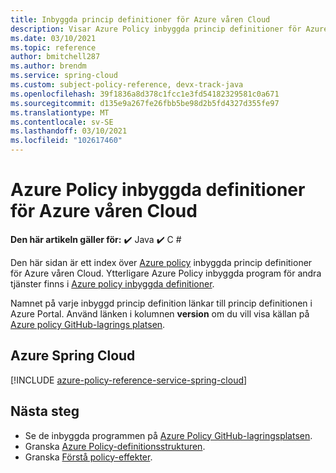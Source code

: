 ```yaml
---
title: Inbyggda princip definitioner för Azure våren Cloud
description: Visar Azure Policy inbyggda princip definitioner för Azure våren Cloud. Dessa inbyggda princip definitioner tillhandahåller vanliga metoder för att hantera dina Azure-resurser.
ms.date: 03/10/2021
ms.topic: reference
author: bmitchell287
ms.author: brendm
ms.service: spring-cloud
ms.custom: subject-policy-reference, devx-track-java
ms.openlocfilehash: 39f1836a8d378c1fcc1e3fd54182329581c0a671
ms.sourcegitcommit: d135e9a267fe26fbb5be98d2b5fd4327d355fe97
ms.translationtype: MT
ms.contentlocale: sv-SE
ms.lasthandoff: 03/10/2021
ms.locfileid: "102617460"
---
```

# <a name="azure-policy-built-in-definitions-for-azure-spring-cloud"></a>Azure Policy inbyggda definitioner för Azure våren Cloud

**Den här artikeln gäller för:** ✔️ Java ✔️ C #

Den här sidan är ett index över [Azure policy](../governance/policy/overview.md) inbyggda princip definitioner för Azure våren Cloud. Ytterligare Azure Policy inbyggda program för andra tjänster finns i [Azure policy inbyggda definitioner](../governance/policy/samples/built-in-policies.md).

Namnet på varje inbyggd princip definition länkar till princip definitionen i Azure Portal. Använd länken i kolumnen **version** om du vill visa källan på [Azure policy GitHub-lagrings platsen](https://github.com/Azure/azure-policy).

## <a name="azure-spring-cloud"></a>Azure Spring Cloud

[!INCLUDE [azure-policy-reference-service-spring-cloud](../../includes/policy/reference/byrp/microsoft.appplatform.md)]

## <a name="next-steps"></a>Nästa steg

- Se de inbyggda programmen på [Azure Policy GitHub-lagringsplatsen](https://github.com/Azure/azure-policy).
- Granska [Azure Policy-definitionsstrukturen](../governance/policy/concepts/definition-structure.md).
- Granska [Förstå policy-effekter](../governance/policy/concepts/effects.md).

